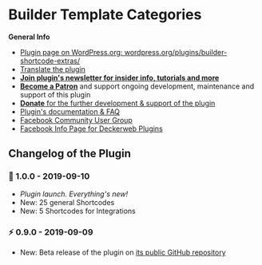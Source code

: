 # Builder Template Categories

**General Info**

* [Plugin page on WordPress.org: wordpress.org/plugins/builder-shortcode-extras/](https://wordpress.org/plugins/builder-shortcode-extras/)
* [Translate the plugin](https://translate.wordpress.org/projects/wp-plugins/builder-shortcode-extras)
* [**Join plugin's newsletter for insider info, tutorials and more**](https://eepurl.com/gbAUUn)
* [**Become a Patron**](https://www.patreon.com/deckerweb) and support ongoing development, maintenance and support of this plugin
* [**Donate** for the further development & support of the plugin](https://www.paypal.me/deckerweb)
* [Plugin's documentation & FAQ](https://wordpress.org/plugins/builder-shortcode-extras/#faq)
* [Facebook Community User Group](https://www.facebook.com/groups/deckerweb.wordpress.plugins/)
* [Facebook Info Page for Deckerweb Plugins](https://www.facebook.com/deckerweb.wordpress.plugins/)


## Changelog of the Plugin

### 🎉 1.0.0 - 2019-09-10 

* *Plugin launch. Everything's new!*
* New: 25 general Shortcodes
* New: 5 Shortcodes for Integrations


### ⚡ 0.9.0 - 2019-09-09 

* New: Beta release of the plugin on [its public GitHub repository](https://github.com/deckerweb/builder-shortcode-extras)
